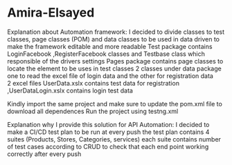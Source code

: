 # Amira-Elsayed
Explanation about Automation framework: I decided to divide classes to test classes, page classes (POM) and data classes to be used in data driven to make the framework editable and more readable 
Test package contains LoginFacebook ,RegisterFacebook classes and Testbase class which responsible of the drivers settings 
Pages package contains page classes to locate the element to be uses in test classes 
2 classes under data package one to read the excel file of login data and the other for registration data  
2 excel files UserData.xslx contains test data for registration ,UserDataLogin.xslx contains login test data

Kindly import the same project and make sure to update the pom.xml file to download all dependences
Run the project using testng.xml  

Explanation why I provide this solution for API Automation: I decided to make a CI/CD test plan to be run at every push the test plan contains 4 suites (Products, Stores, Categories, services) each suite contains number of test cases according to CRUD to check that each end point working correctly after every push
